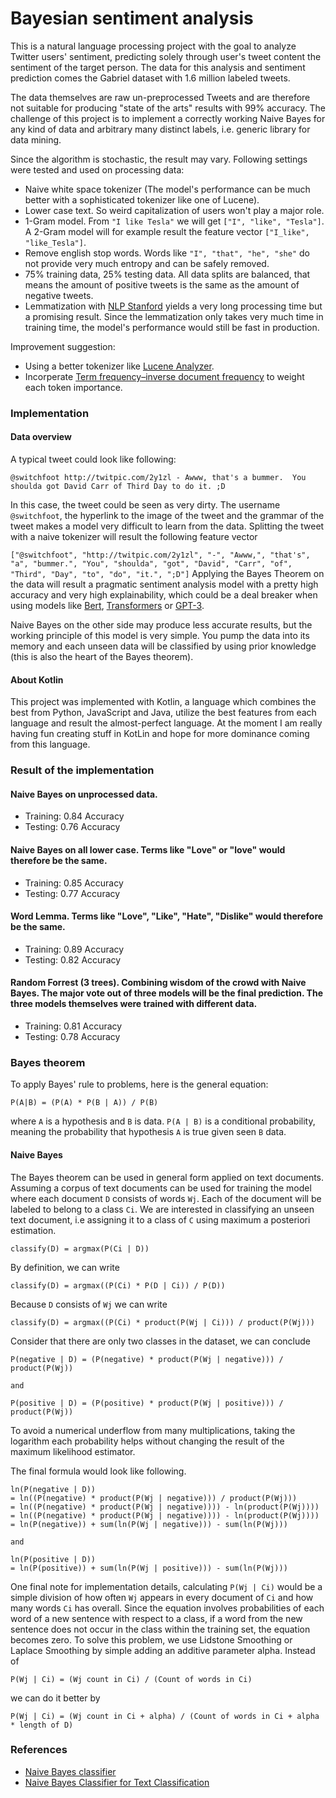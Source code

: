 # Bayesian sentiment analysis

This is a natural language processing project with the goal to analyze Twitter users' sentiment, predicting solely through user's tweet content the sentiment of the target person. The data for this analysis and sentiment prediction comes the Gabriel dataset with 1.6 million labeled tweets. 

The data themselves are raw un-preprocessed Tweets and are therefore not suitable for producing "state of the arts" results with 99% accuracy. The challenge of this project is to implement a correctly working Naive Bayes for any kind of data and arbitrary many distinct labels, i.e. generic library for data mining.  

Since the algorithm is stochastic, the result may vary. Following settings were tested and used on processing data:
- Naive white space tokenizer (The model's performance can be much better with a sophisticated tokenizer like one of Lucene).
- Lower case text. So weird capitalization of users won't play a major role.
- 1-Gram model. From `"I like Tesla"` we will get `["I", "like", "Tesla"]`. A 2-Gram model will for example result the feature vector `["I_like", "like_Tesla"]`.
- Remove english stop words. Words like `"I", "that", "he", "she"` do not provide very much entropy and can be safely removed.
- 75% training data, 25% testing data. All data splits are balanced, that means the amount of positive tweets is the same as the amount of negative tweets. 
- Lemmatization with [NLP Stanford](https://nlp.stanford.edu/) yields a very long processing time but a promising result. Since the lemmatization only takes very much time in training time, the model's performance would still be fast in production.

Improvement suggestion:
- Using a better tokenizer like [Lucene Analyzer](https://www.baeldung.com/lucene-analyzers).
- Incorperate [Term frequency–inverse document frequency](https://en.wikipedia.org/wiki/Tf%E2%80%93idf) to weight each token importance.

### Implementation

#### Data overview

A typical tweet could look like following:

`
@switchfoot http://twitpic.com/2y1zl - Awww, that's a bummer.  You shoulda got David Carr of Third Day to do it. ;D
`

In this case, the tweet could be seen as very dirty. The username `@switchfoot`, the hyperlink to the image of the tweet and the grammar of the tweet makes a model very difficult to learn from the data. Splitting the tweet with a naive tokenizer will result the following feature vector

`
["@switchfoot", "http://twitpic.com/2y1zl", "-", "Awww,", "that's", "a", "bummer.", "You", "shoulda", "got", "David", "Carr", "of", "Third", "Day", "to", "do", "it.", ";D"]
`
Applying the Bayes Theorem on the data will result a pragmatic sentiment analysis model with a pretty high accuracy and very high explainability, which could be a deal breaker when using models like [Bert](https://github.com/google-research/bert), [Transformers](https://github.com/huggingface/transformers) or [GPT-3](https://en.wikipedia.org/wiki/GPT-3).

Naive Bayes on the other side may produce less accurate results, but the working principle of this model is very simple. You pump the data into its memory
and each unseen data will be classified by using prior knowledge (this is also the heart of the Bayes theorem). 

#### About Kotlin

This project was implemented with Kotlin, a language which combines the best from Python, JavaScript and Java, utilize the best features from each language and result the almost-perfect language. At the moment I am really having fun creating stuff in KotLin and hope for more dominance coming from this language.

### Result of the implementation

#### Naive Bayes on unprocessed data.
- Training: 0.84 Accuracy
- Testing: 0.76 Accuracy

#### Naive Bayes on all lower case. Terms like "Love" or "love" would therefore be the same.
- Training: 0.85 Accuracy
- Testing: 0.77 Accuracy

#### Word Lemma. Terms like "Love", "Like", "Hate", "Dislike" would therefore be the same.
- Training: 0.89 Accuracy
- Testing: 0.82 Accuracy

#### Random Forrest (3 trees). Combining wisdom of the crowd with Naive Bayes. The major vote out of three models will be the final prediction. The three models themselves were trained with different data.
- Training: 0.81 Accuracy
- Testing: 0.78 Accuracy

### Bayes theorem

To apply Bayes' rule to problems, here is the general equation:

`
P(A|B) = (P(A) * P(B | A)) / P(B)
`

where `A` is a hypothesis and `B` is data. `P(A | B)` is a conditional probability, meaning the probability that hypothesis `A` is true 
given seen `B` data. 

#### Naive Bayes 

The Bayes theorem can be used in general form applied on text documents. Assuming a corpus of text documents can be used for training 
the model where each document `D` consists of words `Wj`. Each of the document will be labeled to belong to a class `Ci`. We 
are interested in classifying an unseen text document, i.e assigning it to a class of `C` using maximum a posteriori estimation.

`
classify(D) = argmax(P(Ci | D))
`

By definition, we can write

`
classify(D) = argmax((P(Ci) * P(D | Ci)) / P(D))
`

Because `D` consists of `Wj` we can write

`
classify(D) = argmax((P(Ci) * product(P(Wj | Ci))) / product(P(Wj)))
`

Consider that there are only two classes in the dataset, we can conclude 

```
P(negative | D) = (P(negative) * product(P(Wj | negative))) / product(P(Wj))

and 

P(positive | D) = (P(positive) * product(P(Wj | positive))) / product(P(Wj))
```

To avoid a numerical underflow from many multiplications, taking the logarithm each probability helps without changing the result of the 
maximum likelihood estimator.

The final formula would look like following. 

```
ln(P(negative | D)) 
= ln((P(negative) * product(P(Wj | negative))) / product(P(Wj)))
= ln((P(negative) * product(P(Wj | negative)))) - ln(product(P(Wj))))
= ln((P(negative) * product(P(Wj | negative)))) - ln(product(P(Wj))))
= ln(P(negative)) + sum(ln(P(Wj | negative))) - sum(ln(P(Wj)))

and 

ln(P(positive | D)) 
= ln(P(positive)) + sum(ln(P(Wj | positive))) - sum(ln(P(Wj)))
```

One final note for implementation details, calculating `P(Wj | Ci)` would be a simple division of how often `Wj` appears in 
every document of `Ci` and how many words `Ci` has overall. Since the equation involves probabilities of each word of a new sentence with 
respect to a class, if a word from the new sentence does not occur in the class within the training set, the equation becomes zero. 
To solve this problem, we use Lidstone Smoothing or Laplace Smoothing by simple adding an additive parameter alpha. Instead of 

```
P(Wj | Ci) = (Wj count in Ci) / (Count of words in Ci)
```

we can do it better by 

```
P(Wj | Ci) = (Wj count in Ci + alpha) / (Count of words in Ci + alpha * length of D)
```

### References
- [Naive Bayes classifier](https://en.wikipedia.org/wiki/Naive_Bayes_classifier#Probabilistic_model)
- [Naive Bayes Classifier for Text Classification](https://medium.com/analytics-vidhya/naive-bayes-classifier-for-text-classification-556fabaf252b)
